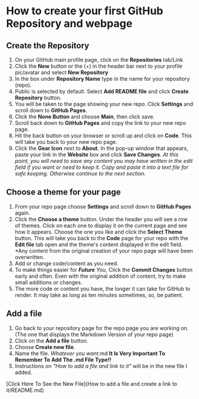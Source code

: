 # How to create your first GitHub Repository and webpage

## Create the Repository

1. On your GitHub main profile page, click on the __Repositories__ tab/Link
1. Click the __New__ button or the (+) in the header bar next to your profile pic/avatar and select __New Repository__
1. In the box under __Repository Name__ type in the name for your repository (repo).
1. Public is selected by default. Select __Add README file__ and click __Create Repository__ button.
1. You will be taken to the page showing your new repo. Click __Settings__ and scroll down to __GitHub Pages__.
1. Click the __None Button__ and choose __Main__, then click save.
1. Scroll back down to __GitHub Pages__ and copy the link to your new repo page.
1. Hit the back button on your browser or scroll up and click on __Code__. This will take you back to your new repo page.
1. Click the __Gear Icon__ next to __About__. In the pop-up window that appears, paste your link in the __Website__ box and click __Save Changes__. *At this point, you will need to save any content you may have written in the edit field if you want or need to keep it. Copy and paste it into a text file for safe keeping. Otherwise continue to the next section.*

## Choose a theme for your page

1. From your repo page choose __Settings__ and scroll down to __GitHub Pages__ again.
1. Click the __Choose a theme__ button. Under the header you will see a row of themes. Click on each one to display it on the current page and see how it appears. Choose the one you like and click the __Select Theme__ button. This will take you back to the __Code__ page for your repo with the __Edit file__ tab open and the theme's content displayed in the edit field. *Any content from the original creation of your repo page will have been overwritten.
1. Add or change code/content as you need.
1. To make things easier for __*Future*__ _You_, Click the __Commit Changes__ button early and often. Even with the original addition of content, try to make small additions or changes.
1. The more code or content you have, the longer it can take for GitHub to render. It may take as long as ten minutes sometimes, so, be patient.

## Add a file

1. Go back to your repository page for the repo page you are working on. (The one that displays the Markdown Version of your repo page)
1. Click on the __Add a file__ button.
1. Choose __Create new file__.
1. Name the file.  *Whatever you want*.md  __It Is Very Important To Remember To Add The .md File Type!!__
1. Instructions on _"How to add a file and link to it"_ will be in the new file I added.

[Click Here To See the New File](How to add a file and create a link to it/README.md)



